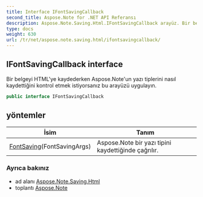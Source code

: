 ```yaml
---
title: Interface IFontSavingCallback
second_title: Aspose.Note for .NET API Referansı
description: Aspose.Note.Saving.Html.IFontSavingCallback arayüz. Bir belgeyi HTMLye kaydederken Aspose.Noteun yazı tiplerini nasıl kaydettiğini kontrol etmek istiyorsanız bu arayüzü uygulayın.
type: docs
weight: 630
url: /tr/net/aspose.note.saving.html/ifontsavingcallback/
---
```

## IFontSavingCallback interface

Bir belgeyi HTML'ye kaydederken Aspose.Note'un yazı tiplerini nasıl kaydettiğini kontrol etmek istiyorsanız bu arayüzü uygulayın.

```csharp
public interface IFontSavingCallback
```

## yöntemler

| İsim | Tanım |
| --- | --- |
| [FontSaving](../../aspose.note.saving.html/ifontsavingcallback/fontsaving/)(FontSavingArgs) | Aspose.Note bir yazı tipini kaydettiğinde çağrılır. |

### Ayrıca bakınız

* ad alanı [Aspose.Note.Saving.Html](../../aspose.note.saving.html/)
* toplantı [Aspose.Note](../../)


